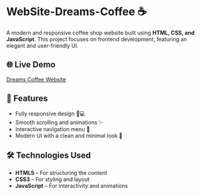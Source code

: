 # WebSite-Dreams-Coffee ☕

A modern and responsive coffee shop website built using **HTML, CSS, and JavaScript**. This project focuses on frontend development, featuring an elegant and user-friendly UI.

## 🌐 Live Demo
[Dreams Coffee Website](https://dreamscoffee.netlify.app/)

## 📌 Features
- Fully responsive design 📱💻
- Smooth scrolling and animations ✨
- Interactive navigation menu 🧭
- Modern UI with a clean and minimal look 🎨

## 🛠️ Technologies Used
- **HTML5** – For structuring the content
- **CSS3** – For styling and layout
- **JavaScript** – For interactivity and animations
